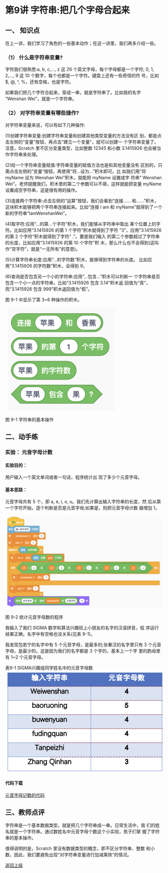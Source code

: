# 第9讲 字符串:把几个字母合起来

## 一、	知识点

在上一讲，我们学习了角色的一些基本动作；在这一讲里，我们再多介绍一些。

### （1）	什么是字符串变量?

字符我们很熟悉:a, b, c,..., z 这 26 个英文字母，每个字母都是一个字符; 0, 1, 2,..., 9 这 10 个数字，每个也都是一个字符。键盘上还有一些奇怪的符 号，比如 $, @, ^, %，还有空格，也是字符。

如果我们把几个字符合起来，穿成一串，就是字符串了。比如我的名字 “Wenshan Wei”，就是一个字符串。


### （2）	对字符串变量有哪些操作?

对字符串变量来说，可以有如下几种操作: 

(1)创建字符串变量:创建字符串变量和创建其他类型变量的方法没有区
别，都是点击左侧的“变量”按钮，再点击“建立一个变量”，就可以创建一 个字符串变量了。注意，Scratch 里不区分变量类型，比如整数 12345 和小数 3.1415926 也会被当作字符串来处理。

(2)给一个字符串变量赋值:字符串变量的赋值方法也是和其他变量没有 区别的，只需点击左侧的“变量”按钮，再使用“将...设为...”积木即可。比 如我们用“将 myName 设为 Wenshan Wei”积木，就能把 myName 设置成字 符串“ Wenshan Wei”。老师提醒我们，积木里的第二个参数可以不填，这样就能把变量 myName 设置成空字符串，这是很有用的操作。

(3)连接两个字符串:点击左侧的“运算”按钮，我们会看到“连接...... 和......”积木，这块积木能够把两个字符串连接起来。比如“连接 I am 和
myName”就得到了一个新的字符串“IamWenshanWei”。 

(4)取字符:应用“...的第...个字符”积木，我们能够从字符串中取出 某个位置上的字符。比如应用“3.1415926 的第 1 个字符”积木就得到了字符 “3”，应用“3.1415926 的第 2 个字符”积木就得到了字符“ .”。要是我们输入 的第二个参数超过了字符串的长度，比如应用“3.1415926 的第 10 个字符”积
木，那么什么也不会得到(这叫作“空字符”，就是“一无所有”的意思)。 

(5)计算字符串长度:应用“...的字符数”积木，能够得到字符串的长度。
比如应用“3.1415926 的字符数”积木，会得到 9。 

(6)查询是否包含另一个小的字符串:应用“...包含...”积木可以判断一
个字符串是否包含一个小一点的字符串。比如“3.1415926 包含 3.14”积木返 回值为“真”，而“3.1415926 包含 999”积木返回值为“假”。

图 9-1 中显示了第 3~6 种操作的积木。


![图9-1](Figures/Lec9-1.png)

图 9-1 字符串的基本操作




## 二、动手练

### 实验： 元音字母计数

#### 实验目的： 

用户输入一个英文单词或者一句话，程序统计出 现了多少个元音字母。

#### 基本思路： 

元音字母共有 5 个，即 a, e, i, o, u。我们先计算出输入字符串的长度，然 后从第一个字符开始，逐个判断是否是元音字母;如果是，则把元音字母计数 器增加 1。

![图9-2](Figures/Lec9-2.png)


图 9-2 统计元音字母数的程序

我输入了我们 SIGMA 数学和算法兴趣班上小朋友的名字的汉语拼音，程 序运行结果正确，名字中有空格也没关系(见表 9-1)。

我发现包若宁的名字中有 5 个元音字母，是最多的;张秦汉的名字里只有 3 个元音字母，是最少的。这是因为我们的名字都是 3 个字的，基本上一个字 里的韵母里有 1~2 个元音字母。

表9-1 SIGMA兴趣组同学姓名中的元音字母数
![表9-1](Figures/Lec9-1-Table.png)


#### 代码下载 

[元音字母记数的代码](Code/第9讲-元音字母数目.sb3) 


## 三、教师点评

字符串是一个基本数据类型，就是把几个字符串成一串。日常生活中，我 们的姓名就是一个字符串。通过数姓名中元音字母个数这个小实验，孩子们掌 握了字符串的基本操作。

值得说明的是，Scratch 里没有数据类型的概念，即不区分字符串、整数 和小数，因此，我们要避免出现“对字符串变量进行加减乘除”的情况。




[返回上级](index.md)


